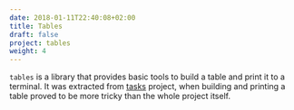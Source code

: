 ```yaml
---
date: 2018-01-11T22:40:08+02:00
title: Tables
draft: false
project: tables
weight: 4
---
```

`tables` is a library that provides basic tools to build a table and print it 
to a terminal. It was extracted from [tasks](https://github.com/vilisimo/tasks)
project, when building and printing a table proved to be more tricky than the 
whole project itself.